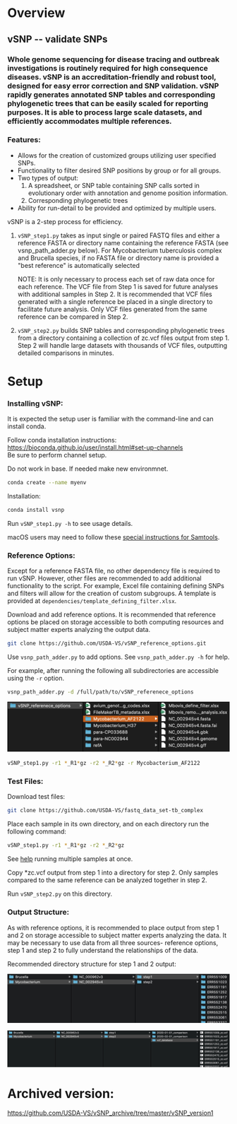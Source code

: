 # Overview

## vSNP -- validate SNPs

### Whole genome sequencing for disease tracing and outbreak investigations is routinely required for high consequence diseases.  vSNP is an accreditation-friendly and robust tool, designed for easy error correction and SNP validation. vSNP rapidly generates annotated SNP tables and corresponding  phylogenetic trees that can be easily scaled for reporting purposes.   It is able to process large scale datasets, and efficiently accommodates multiple references.

### Features:

* Allows for the creation of customized groups utilizing user specified SNPs.
* Functionality to filter desired SNP positions by group or for all groups.
* Two types of output:
  1. A spreadsheet, or SNP table containing SNP calls sorted in evolutionary order with annotation and genome position information.
  2. Corresponding phylogenetic trees
* Ability for run-detail to be provided and optimized by multiple users.


vSNP is a 2-step process for efficiency.

1. `vSNP_step1.py` takes as input single or paired FASTQ files and either a reference FASTA or directory name containing the reference FASTA (see vsnp_path_adder.py below). For Mycobacterium tuberculosis complex and Brucella species, if no FASTA file or directory name is provided a "best reference" is automatically selected


   NOTE: It is only necessary to process each set of raw data once for each reference.  The VCF file from Step 1 is saved for future analyses with additional samples in Step 2.  It is recommended that VCF files generated with a single reference be placed in a single directory to facilitate future analysis. Only VCF files generated from the same reference can be compared in Step 2.
2. `vSNP_step2.py` builds SNP tables and corresponding phylogenetic trees from a directory containing a collection of zc.vcf files output from step 1. Step 2 will handle large datasets with thousands of VCF files, outputting detailed comparisons in minutes.


# Setup

### Installing vSNP:

It is expected the setup user is familiar with the command-line and can install conda.

Follow conda installation instructions:<br>
https://bioconda.github.io/user/install.html#set-up-channels<br>
Be sure to perform channel setup.<br>


Do not work in base.  If needed make new environmnet.

```bash
conda create --name myenv
```

Installation:

```bash
conda install vsnp
```

Run `vSNP_step1.py -h` to see usage details.

macOS users may need to follow these [special instructions for Samtools](./docs/macOS_special_instructions.md).

### Reference Options:

Except for a reference FASTA file, no other dependency file is required to run vSNP.  However, other files are recommended to add additional functionality to the script. For example, Excel file containing defining SNPs and filters will allow for the creation of custom subgroups.  A template is provided at `dependencies/template_defining_filter.xlsx`.

Download and add reference options. It is recommended that reference options be placed on storage accessible to both computing resources and subject matter experts analyzing the output data.

```bash
git clone https://github.com/USDA-VS/vSNP_reference_options.git
```

Use `vsnp_path_adder.py` to add options.  See `vsnp_path_adder.py -h` for help.

For example, after running the following all subdirectories are accessible using the `-r` option.  

```bash
vsnp_path_adder.py -d /full/path/to/vSNP_referenece_options
```

![](./dependencies/directory_screen_shot.png)


```bash
vSNP_step1.py -r1 *_R1*gz -r2 *_R2*gz -r Mycobacterium_AF2122
```

### Test Files:

Download test files:

```bash
git clone https://github.com/USDA-VS/fastq_data_set-tb_complex
```

Place each sample in its own directory, and on each directory run the following command:

```bash
vSNP_step1.py -r1 *_R1*gz -r2 *_R2*gz
```

See [help](./docs/run_guidance.md) running multiple samples at once.

Copy *zc.vcf output from step 1 into a directory for step 2. Only samples compared to the same reference can be analyzed together in step 2.<br>

Run `vSNP_step2.py` on this directory.

### Output Structure:

As with reference options, it is recommended to place output from step 1 and 2 on storage accessible to subject matter experts analyzing the data.  It may be necessary to use data from all three sources- reference options, step 1 and step 2 to fully understand the relationships of the data.

Recommended directory structure for step 1 and 2 output:

![](./dependencies/step1_screenshot.png)

![](./dependencies/step2_screenshot.png)

# Archived version:
https://github.com/USDA-VS/vSNP_archive/tree/master/vSNP_version1